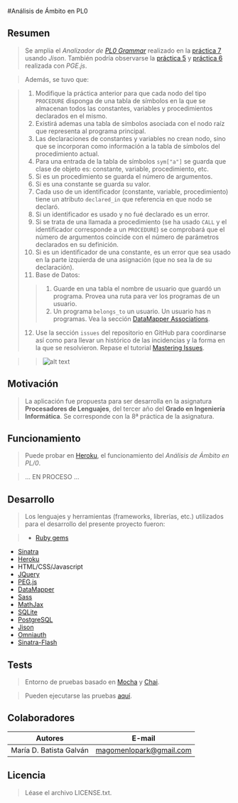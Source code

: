 #Análisis de Ámbito en PL0

## Resumen

>Se amplia el *Analizador de [PL0 Grammar](http://en.wikipedia.org/wiki/Recursive_descent_parser)* realizado en la [práctica 7](http://pl-lab07.herokuapp.com/) usando *Jison*. También podría observarse la [práctica 5](http://pl-lab05.herokuapp.com/) y [práctica 6](http://pl-lab06.herokuapp.com/) realizada con *PGE.js*.

>Además, se tuvo que:

>1. Modifique la práctica anterior para que cada nodo del tipo `PROCEDURE` disponga de una tabla de símbolos en la que se almacenan todos las constantes, variables y procedimientos declarados en el mismo.
>2. Existirá ademas una tabla de símbolos asociada con el nodo raíz que representa al programa principal.
>3. Las declaraciones de constantes y variables no crean nodo, sino que se incorporan como información a la tabla de símbolos del procedimiento actual.
>4. Para una entrada de la tabla de símbolos `sym["a"]` se guarda que clase de objeto es: constante, variable, procedimiento, etc.
>5. Si es un procedimiento se guarda el número de argumentos.
>6. Si es una constante se guarda su valor.
>7. Cada uso de un identificador (constante, variable, procedimiento) tiene un atributo `declared_in` que referencia en que nodo se declaró.
>8. Si un identificador es usado y no fué declarado es un error.
>9. Si se trata de una llamada a procedimiento (se ha usado `CALL` y el identificador corresponde a un `PROCEDURE`) se comprobará que el número de argumentos coincide con el número de parámetros declarados en su definición.
>10. Si es un identificador de una constante, es un error que sea usado en la parte izquierda de una asignación (que no sea la de su declaración).
>11. Base de Datos:
>>1. Guarde en una tabla el nombre de usuario que guardó un programa. Provea una ruta para ver los programas de un usuario.
>>2. Un programa `belongs_to` un usuario. Un usuario has n programas. Vea la sección [DataMapper Associations](http://datamapper.org/docs/associations.html).
>12. Use la sección `issues` del repositorio en GitHub para coordinarse así como para llevar un histórico de las incidencias y la forma en la que se resolvieron. Repase el tutorial [Mastering Issues](https://guides.github.com/overviews/issues/).

>>![alt text](http://pl-lab06.herokuapp.com/images/PL0.png "PL/0")

## Motivación

>La aplicación fue propuesta para ser desarrolla en la asignatura **Procesadores de Lenguajes**, del tercer año del **Grado en Ingeniería Informática**. Se corresponde con la 8ª práctica de la asignatura.

##  Funcionamiento

>Puede probar en [Heroku](http://pl-lab08.herokuapp.com/), el funcionamiento del *Análisis de Ámbito en PL/0*.

>... EN PROCESO ...

## Desarrollo

>Los lenguajes y herramientas (frameworks, librerías, etc.) utilizados para el desarrollo del presente proyecto fueron:

>* [Ruby gems](http://rubygems.org/)
* [Sinatra](http://www.sinatrarb.com/configuration.html)
* [Heroku](https://dashboard.heroku.com/apps)
* HTML/CSS/Javascript
* [JQuery](http://jquery.com/)
* [PEG.js](http://pegjs.majda.cz/)
* [DataMapper](http://datamapper.org/docs/)
* [Sass](http://sass-lang.com/) 
* [MathJax](http://docs.mathjax.org/en/latest/start.html)
* [SQLite](https://sqlite.org/)
* [PostgreSQL](http://www.postgresql.org/)
* [Jison](http://zaach.github.io/jison/)
* [Omniauth](http://intridea.github.io/omniauth/)
* [Sinatra-Flash](https://github.com/SFEley/sinatra-flash)

## Tests

>Entorno de pruebas basado en [Mocha](http://visionmedia.github.io/mocha/) y [Chai](http://chaijs.com/guide/installation/). 

>Pueden ejecutarse las pruebas [aquí](http://pl-lab08.herokuapp.com/tests).


## Colaboradores

| Autores | E-mail |
| ---------- | ---------- |
| María D. Batista Galván   | magomenlopark@gmail.com  |


## Licencia

>Léase el archivo LICENSE.txt.
